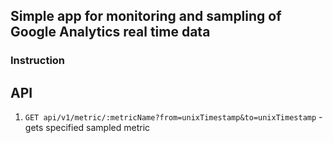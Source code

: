 ## Simple app for monitoring and sampling of Google Analytics real time data

### Instruction

## API

1. `GET api/v1/metric/:metricName?from=unixTimestamp&to=unixTimestamp` - gets specified sampled metric